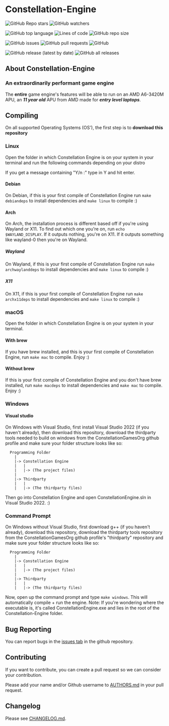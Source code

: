 # Constellation-Engine

![GitHub Repo stars](https://img.shields.io/github/stars/ConstellationGamesOrg/Constellation-Engine?style=social)
![GitHub watchers](https://img.shields.io/github/watchers/ConstellationGamesOrg/Constellation-Engine?style=social)

![GitHub top language](https://img.shields.io/github/languages/top/ConstellationGamesOrg/Constellation-Engine)
![Lines of code](https://img.shields.io/tokei/lines/github/ConstellationGamesOrg/Constellation-Engine)
![GitHub repo size](https://img.shields.io/github/repo-size/ConstellationGamesOrg/Constellation-Engine)

![GitHub issues](https://img.shields.io/github/issues/ConstellationGamesOrg/Constellation-Engine)
![GitHub pull requests](https://img.shields.io/github/issues-pr/ConstellationGamesOrg/Constellation-Engine)
![GitHub](https://img.shields.io/github/license/ConstellationGamesOrg/Constellation-Engine)

![GitHub release (latest by date)](https://img.shields.io/github/v/release/ConstellationGamesOrg/Constellation-Engine)
![GitHub all releases](https://img.shields.io/github/downloads/ConstellationGamesOrg/Constellation-Engine/total)

## About Constellation-Engine
### An extraordinarily performant game engine
The **entire** game engine's features will be able to run on an AMD A6-3420M APU, an **_11 year old_** APU from AMD made for **_entry level laptops_**.

## Compiling
On all supported Operating Systems (OS'), the first step is to **download this repository**

### Linux
Open the folder in which Constellation Engine is on your system in your terminal and run the following commands depending on your distro

If you get a message containing "Y/n :" type in Y and hit enter.

#### Debian
On Debian, if this is your first compile of Constellation Engine run ``make debiandeps`` to install dependencies and ``make linux`` to compile :)

#### Arch
On Arch, the installation process is different based off if you're using Wayland or X11. To find out which one you're on, run ``echo $WAYLAND_DISPLAY``. If it outputs nothing, you're on X11. If it outputs something like wayland-0 then you're on Wayland.

##### Wayland
On Wayland, if this is your first compile of Constellation Engine run ``make archwaylanddeps`` to install dependencies and ``make linux`` to compile :)

##### X11
On X11, if this is your first compile of Constellation Engine run ``make archx11deps`` to install dependencies and ``make linux`` to compile :)

### macOS
Open the folder in which Constellation Engine is on your system in your terminal.

#### With brew
If you have brew installed, and this is your first compile of Constellation Engine, run ``make mac`` to compile. Enjoy :)

#### Without brew
If this is your first compile of Constellation Engine and you don't have brew installed, run ``make macdeps`` to install dependencies and ``make mac`` to compile. Enjoy :)

### Windows
#### Visual studio
On Windows with Visual Studio, first install Visual Studio 2022 (if you haven't already), then download this repository, download the thirdparty tools needed to build on windows from the ConstellationGamesOrg github profile and make sure your folder structure looks like so:
```
  Programming Folder
    |
    |-> Constellation Engine
    |   |
    |   |-> (The project files)
    |
    |-> Thirdparty
    |   |
    |   |-> (The thirdparty files)
```
Then go into Constellation Engine and open ConstellationEngine.sln in Visual Studio 2022. :)

### Command Prompt
On Windows without Visual Studio, first download g++ (if you haven't already), download this repository, download the thirdparty tools repository from the ConstellationGamesOrg github profile's "thirdparty" repository and make sure your folder structure looks like so:
```
  Programming Folder
    |
    |-> Constellation Engine
    |   |
    |   |-> (The project files)
    |
    |-> Thirdparty
    |   |
    |   |-> (The thirdparty files)
```
Now, open up the command prompt and type ``make windows``. This will automatically compile + run the engine. Note: If you're wondering where the executable is, it's called ConstellationEngine.exe and lies in the root of the Constellation-Engine folder.

## Bug Reporting
You can report bugs in the [issues tab](https://github.com/ConstellationGamesOrg/ConstellationEngine/issues) in the github repository.

## Contributing
If you want to contribute, you can create a pull request so we can consider your contribution.

Please add your name and/or Github username to [AUTHORS.md](AUTHORS.md) in your pull request.

## Changelog
Please see [CHANGELOG.md](CHANGELOG.md).

